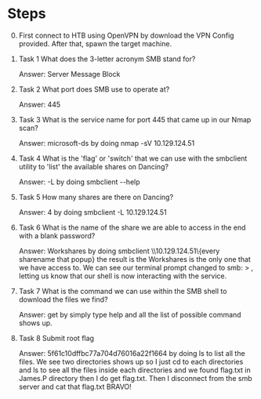 # Steps
0.  First connect to HTB using OpenVPN by download the VPN Config provided. After that, spawn the target machine.
  
1.  Task 1
    What does the 3-letter acronym SMB stand for?
    
    Answer: Server Message Block

2.  Task 2
    What port does SMB use to operate at?
    
    Answer: 445

3.  Task 3
    What is the service name for port 445 that came up in our Nmap scan?
    
    Answer: microsoft-ds by doing nmap -sV 10.129.124.51

4.  Task 4
    What is the 'flag' or 'switch' that we can use with the smbclient utility to 'list' the available shares on Dancing?
    
    Answer: -L by doing smbclient --help

5.  Task 5
    How many shares are there on Dancing?
    
    Answer: 4 by doing smbclient -L 10.129.124.51

6.  Task 6
    What is the name of the share we are able to access in the end with a blank password?
    
    Answer: Workshares by doing smbclient \\\\10.129.124.51\\{every sharename that popup} the result is the Workshares is the only one that we have access to. We can see our          terminal prompt changed to smb: \> , letting us know that our shell is now interacting with the service.

7.  Task 7
    What is the command we can use within the SMB shell to download the files we find?
    
    Answer: get by simply type help and all the list of possible command shows up.

9.  Task 8
    Submit root flag
    
    Answer: 5f61c10dffbc77a704d76016a22f1664 by doing ls to list all the files. We see two directories shows up so I just cd to each directories and ls to see all the files           inside     each directories and we found flag.txt in James.P directory then I do get flag.txt. Then I disconnect from the smb server and cat that flag.txt BRAVO!
